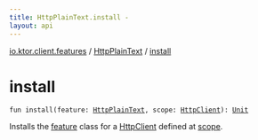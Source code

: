 ```yaml
---
title: HttpPlainText.install - 
layout: api
---
```


<div class='api-docs-breadcrumbs'><a href="../index.html">io.ktor.client.features</a> / <a href="index.html">HttpPlainText</a> / <a href="./install.html">install</a></div>

# install

<div class="signature"><code><span class="keyword">fun </span><span class="identifier">install</span><span class="symbol">(</span><span class="parameterName" id="io.ktor.client.features.HttpPlainText.Feature$install(io.ktor.client.features.HttpPlainText, io.ktor.client.HttpClient)/feature">feature</span><span class="symbol">:</span>&nbsp;<a href="index.html"><span class="identifier">HttpPlainText</span></a><span class="symbol">, </span><span class="parameterName" id="io.ktor.client.features.HttpPlainText.Feature$install(io.ktor.client.features.HttpPlainText, io.ktor.client.HttpClient)/scope">scope</span><span class="symbol">:</span>&nbsp;<a href="../../io.ktor.client/-http-client/index.html"><span class="identifier">HttpClient</span></a><span class="symbol">)</span><span class="symbol">: </span><a href="https://kotlinlang.org/api/latest/jvm/stdlib/kotlin/-unit/index.html"><span class="identifier">Unit</span></a></code></div>

Installs the <a href="-feature/install.html#io.ktor.client.features.HttpPlainText.Feature$install(io.ktor.client.features.HttpPlainText, io.ktor.client.HttpClient)/feature">feature</a> class for a <a href="../../io.ktor.client/-http-client/index.html">HttpClient</a> defined at <a href="-feature/install.html#io.ktor.client.features.HttpPlainText.Feature$install(io.ktor.client.features.HttpPlainText, io.ktor.client.HttpClient)/scope">scope</a>.

